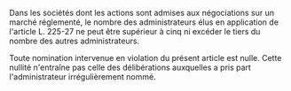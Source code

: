 Dans les sociétés dont les actions sont admises aux négociations sur un marché réglementé, le nombre des administrateurs élus en application de l'article L. 225-27 ne peut être supérieur à cinq ni excéder le tiers du nombre des autres administrateurs. 


  

Toute nomination intervenue en violation du présent article est nulle. Cette nullité n'entraîne pas celle des délibérations auxquelles a pris part l'administrateur irrégulièrement nommé.

